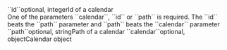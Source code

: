 <tr><td>``id``</td><td>optional, integer</td><td>Id of a calendar
<br/>One of the parameters ``calendar``, ``id`` or ``path`` is required. 
The ``id`` beats the ``path`` parameter and ``path`` beats the ``calendar`` parameter</td><td></td><td></td></tr>
<tr><td>``path``</td><td>optional, string</td><td>Path of a calendar</td><td></td><td></td></tr>
<tr><td>``calendar``</td><td>optional, object</td><td>Calendar object</td><td></td><td></td></tr>
